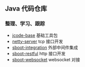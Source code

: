 ## Java 代码仓库

### 整理、学习、跟踪

- [jcode-base](./jcode-base) 基础工具包
- [netty-server](./netty-server) tcp 接口开发
- [sboot-integration](./sboot-integration) 外部中间件集成
- [sboot-restful](./sboot-restful) http 接口开发
- [sboot-websocket](./sboot-websocket) websocket 对接